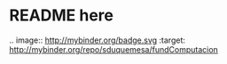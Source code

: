 # README here
.. image:: http://mybinder.org/badge.svg :target: http://mybinder.org/repo/sduquemesa/fundComputacion
